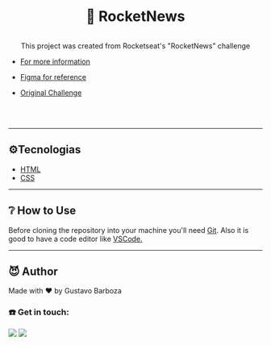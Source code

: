 #
<h1 align="center">  📰 RocketNews</h1>

<img src="">

<p align="center"> This project was created from Rocketseat's "RocketNews" challenge
</p>

- <a href="https://www.rocketseat.com.br/">For more information</a> 

- <a href="https://www.figma.com/file/ZbU3nwieJUfGhdo3f8iFkQ/DD-%2F-RocketNews-(Copy)?node-id=3%3A2">Figma for reference</a>

- <a href="https://efficient-sloth-d85.notion.site/Desafio-RocketNews-2e2c5d56b41f4b13a7d8df6b5affc0ec">Original Challenge</a>


 
<br>
<br>

---------------

<h2> ⚙️Tecnologias</h2>
<ul>
    <li> <a href="https://developer.mozilla.org./pt-BR/docs/Web/HTML">HTML</a> </li>
    <li> <a href="https://developer.mozilla.org./pt-BR/docs/Web/CSS">CSS</a> </li>
</ul> 

--------------

<h2> ❔ How to Use </h2>
Before cloning the repository into your machine you'll need <a href="https://git-scm.com/">Git</a>. Also it is good to have a code editor like <a href="https://code.visualstudio.com/">VSCode.</a>


<br>    


---------------

<h2>😈 Author </h2>
<p> Made with ❤️ by Gustavo Barboza

<h3>☎️ Get in touch:</h3> 


<p>
   <a href="https://www.linkedin.com/in/gustavo-barboza-5641601ab/">
    <img src= "https://img.shields.io/badge/LinkedIn-0077B5?style=for-the-badge&logo=linkedin
   &logoColor=white"></a>
   <a href="mailto:gustavobarboza2003@gmail.com.br">
    <img src="https://img.shields.io/badge/Gmail-D14836?style=for-the-badge&logo=gmail&logoColor=white"></a>

</p>
